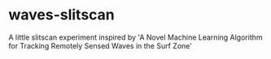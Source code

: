 # waves-slitscan
A little slitscan experiment inspired by 'A Novel Machine Learning Algorithm for Tracking Remotely Sensed Waves in the Surf Zone'
